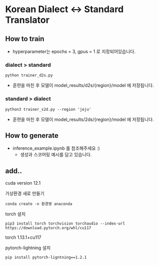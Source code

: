 # Korean Dialect <-> Standard Translator

## How to train

* hyperparameter는 epochs = 3, gpus = 1 로 지정되어있습니다.

### dialect > standard

````
python trainer_d2s.py
````
* 훈련을 마친 후 모델이 model_results/d2s/{region}/model 에 저장됩니다.


### standard > dialect

````
python3 trainer_s2d.py --region 'jeju'
````
* 훈련을 마친 후 모델이 model_results/2ds/{region}/model 에 저장됩니다.


## How to generate

* inference_example.ipynb 를 참조해주세요 :)
  * 생성과 스코어링 예시를 담고 있습니다.


## add.. 

cuda version 12.1

가상환경 새로 만들기
````
conda create -n 환경명 anaconda
````

torch 설치 
````
pip3 install torch torchvision torchaudio --index-url https://download.pytorch.org/whl/cu117
````
torch 1.13.1+cu117

pytorch-lightning 설치
````
pip install pytorch-ligntning==1.2.1
````







